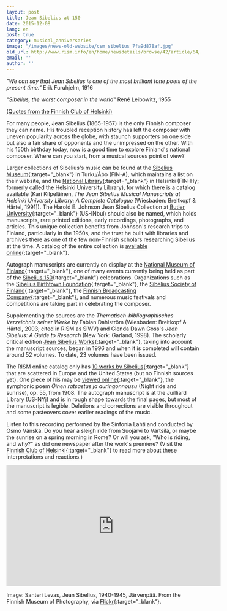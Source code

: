 ```yaml
---
layout: post
title: Jean Sibelius at 150
date: 2015-12-08
lang: en
post: true
category: musical_anniversaries
image: "/images/news-old-website/csm_sibelius_7fa9d878af.jpg"
old_url: http://www.rism.info/en/home/newsdetails/browse/42/article/64/jean-sibelius-at-150.html
email: ''
author: ''
---
```


_"We can say that Jean Sibelius is one of the most brilliant tone poets of the present time."_
Erik Furuhjelm, 1916

_"Sibelius, the worst composer in the world"_
René Leibowitz, 1955

[(Quotes from the Finnish Club of Helsinki)](http://www.sibelius.fi/english/musiikki/js_saveltajana_05.html)

For many people, Jean Sibelius (1865-1957) is the only Finnish composer they can name. His troubled reception history has left the composer with uneven popularity across the globe, with staunch supporters on one side but also a fair share of opponents and the unimpressed on the other. With his 150th birthday today, now is a good time to explore Finland's national composer. Where can you start, from a musical sources point of view?

Larger collections of Sibelius's music can be found at the [Sibelius Museum](http://www.sibeliusmuseum.fi/en/archive/collections/jean-sibelius/){:target="_blank"} in Turku/Åbo (FIN-A), which maintains a list on their website, and the [National Library](http://www.nationallibrary.fi/en/services/kokoelmat/musiikkikasikirjoitukset.html){:target="_blank"} in Helsinki (FIN-Hy; formerly called the Helsinki University Library), for which there is a catalog available (Kari Kilpeläinen, _The Jean Sibelius Musical Manuscripts at Helsinki University Library: A Complete Catalogue_ [Wiesbaden: Breitkopf & Härtel, 1991]). The Harold E. Johnson Jean Sibelius Collection at [Butler University](http://legacy.butler.edu/library/library-information/departments/special-collections/){:target="_blank"} (US-INbul) should also be named, which holds manuscripts, rare printed editions, early recordings, photographs, and articles. This unique collection benefits from Johnson's research trips to Finland, particularly in the 1950s, and the trust he built with libraries and archives there as one of the few non-Finnish scholars researching Sibelius at the time. A catalog of the entire collection is [available online](http://digitalcommons.butler.edu/scbib/1/){:target="_blank"}.

Autograph manuscripts are currently on display at the [National Museum of Finland](http://www.kansallismuseo.fi/en/nationalmuseum/exhibitions/temporary#sibelius_eng){:target="_blank"}, one of many events currently being held as part of the [Sibelius 150](http://sibelius150.org/en){:target="_blank"} celebrations. Organizations such as the [Sibelius Birthtown Foundation](http://www.sib.fi/){:target="_blank"}, the [Sibelius Society of Finland](http://www.sibeliusseura.fi/){:target="_blank"}, the [Finnish Broadcasting Company](http://yle.fi/aihe/klassinen/jean-sibelius-150v){:target="_blank"}, and numerous music festivals and competitions are taking part in celebrating the composer.

Supplementing the sources are the _Thematisch-bibliographisches Verzeichnis seiner Werke_ by Fabian Dahlström (Wiesbaden: Breitkopf & Härtel, 2003; cited in RISM as SiWV) and Glenda Dawn Goss's _Jean Sibelius: A Guide to Research_ (New York: Garland, 1998). The scholarly critical edition [Jean Sibelius Works](http://www.nationallibrary.fi/en/culture/sibelius.html){:target="_blank"}, taking into account the manuscript sources, began in 1996 and when it is completed will contain around 52 volumes. To date, 23 volumes have been issued.

The RISM online catalog only has [10 works by Sibelius](https://opac.rism.info/search?View=rism&author=jean+sibelius){:target="_blank"} that are scattered in Europe and the United States (but no Finnish sources yet). One piece of his may be [viewed online](https://opac.rism.info/search?id=900005477){:target="_blank"}, the symphonic poem _Öinen ratsastus ja auringonnousu_ (Night ride and sunrise), op. 55, from 1908. The autograph manuscript is at the Juilliard Library (US-NYj) and is in rough shape towards the final pages, but most of the manuscript is legible. Deletions and corrections are visible throughout and some pasteovers cover earlier readings of the music.

Listen to this recording performed by the Sinfonia Lahti and conducted by Osmo Vänskä. Do you hear a sleigh ride from Suojärvi to Värtsilä, or maybe the sunrise on a spring morning in Rome? Or will you ask, "Who is riding, and why?" as did one newspaper after the work's premiere? (Visit the [Finnish Club of Helsinki](http://www.sibelius.fi/deutsch/musiikki/ork_oinen_ratsastus.htm){:target="_blank"} to read more about these interpretations and reactions.)

<iframe width="560" height="315" src="https://www.youtube.com/embed/zaVTsGZ67IM" frameborder="0" allowfullscreen></iframe>


Image: Santeri Levas, Jean Sibelius, 1940-1945, Järvenpää. From the Finnish Museum of Photography, via [Flickr](https://www.flickr.com/photos/valokuvataiteenmuseo/11064165894/in/album-72157638075319113/){:target="_blank"}.
